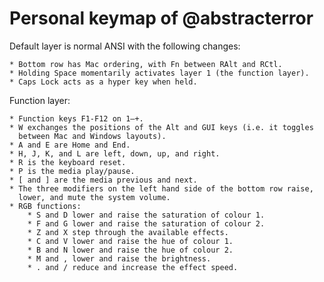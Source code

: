 Personal keymap of @abstracterror
=================================

Default layer is normal ANSI with the following changes:

    * Bottom row has Mac ordering, with Fn between RAlt and RCtl.
    * Holding Space momentarily activates layer 1 (the function layer).
    * Caps Lock acts as a hyper key when held.

Function layer:

    * Function keys F1-F12 on 1–+.
    * W exchanges the positions of the Alt and GUI keys (i.e. it toggles
      between Mac and Windows layouts).
    * A and E are Home and End.
    * H, J, K, and L are left, down, up, and right.
    * R is the keyboard reset.
    * P is the media play/pause.
    * [ and ] are the media previous and next.
    * The three modifiers on the left hand side of the bottom row raise,
      lower, and mute the system volume.
    * RGB functions:
        * S and D lower and raise the saturation of colour 1.
        * F and G lower and raise the saturation of colour 2.
        * Z and X step through the available effects.
        * C and V lower and raise the hue of colour 1.
        * B and N lower and raise the hue of colour 2.
        * M and , lower and raise the brightness.
        * . and / reduce and increase the effect speed.
